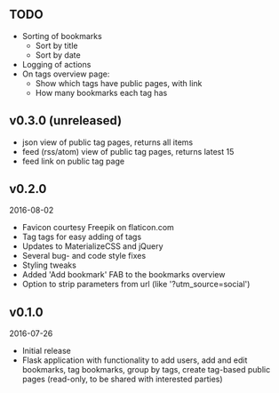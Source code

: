 ## TODO

- Sorting of bookmarks
  - Sort by title
  - Sort by date
- Logging of actions
- On tags overview page:
  - Show which tags have public pages, with link
  - How many bookmarks each tag has


## v0.3.0 (unreleased)

- json view of public tag pages, returns all items
- feed (rss/atom) view of public tag pages, returns latest 15
- feed link on public tag page


## v0.2.0

2016-08-02

- Favicon courtesy Freepik on flaticon.com
- Tag tags for easy adding of tags
- Updates to MaterializeCSS and jQuery
- Several bug- and code style fixes
- Styling tweaks
- Added 'Add bookmark' FAB to the bookmarks overview
- Option to strip parameters from url (like '?utm_source=social')


## v0.1.0

2016-07-26

- Initial release
- Flask application with functionality to add users, add and edit bookmarks,
  tag bookmarks, group by tags, create tag-based public pages (read-only, to be shared
  with interested parties)
